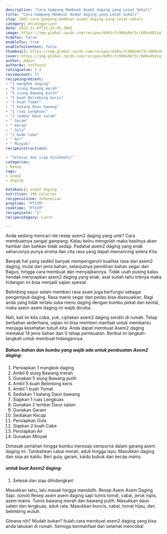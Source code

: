 ```yaml
---
description: "Cara Gampang Membuat Asem2 daging yang Lezat Sekali"
title: "Cara Gampang Membuat Asem2 daging yang Lezat Sekali"
slug: 1081-cara-gampang-membuat-asem2-daging-yang-lezat-sekali
category: Uncategorized
date: 2022-11-07T15:25:05.206Z
image: https://img-global.cpcdn.com/recipes/6d91cfc908a9ef3c/680x482cq70/asem2-daging-foto-resep-utama.jpg
hideToc: false
enableToc: true
enableTocContent: false
thumbnail: https://img-global.cpcdn.com/recipes/6d91cfc908a9ef3c/680x482cq70/asem2-daging-foto-resep-utama.jpg
cover: https://img-global.cpcdn.com/recipes/6d91cfc908a9ef3c/680x482cq70/asem2-daging-foto-resep-utama.jpg
author: Admin
authorAv: notfound
ratingvalue: 3.4
reviewcount: 13
recipeingredient:
- "1 mangkok daging"
- "6 siung Bawang merah"
- "5 siung Bawang putih"
- "5 buah Belimbing keris"
- "1 buah Tomat"
- "1 batang Daun bawang"
- "1 ruas Lengkuas"
- "2 lembar Daun salam"
- " Garam"
- " Kecap"
- " Gula"
- "2 buah Cabe"
- " Air"
- " Minyak"
recipeinstructions:

- "Selesai dan siap dinikmati!"
categories:
- Resep
tags:
- asem2
- daging

katakunci: asem2 daging 
nutrition: 194 calories
recipecuisine: Indonesian
preptime: "PT27M"
cooktime: "PT31M"
recipeyield: "1"
recipecategory: Lunch

---
```





Anda sedang mencari ide resep asem2 daging yang unik? Cara membuatnya sangat gampang. Kalau keliru mengolah maka hasilnya akan hambar dan bahkan tidak sedap. Padahal asem2 daging yang enak seharusnya punya aroma dan cita rasa yang dapat memancing selera Kita.





Banyak hal yang sedikit banyak mempengaruhi kualitas rasa dari asem2 daging, mulai dari jenis bahan, selanjutnya pemilihan bahan segar dan Bagus, hingga cara membuat dan menyajikannya. Tidak usah pusing kalau hendak menyiapkan asem2 daging yang enak,      asal sudah tahu triknya maka hidangan ini bisa menjadi sajian spesial.














Belimbing sayur selain memberi rasa asam juga berfungsi sebagai pengempuk daging. Rasa manis segar dan pedas bisa disesuaikan. Bagi anda yang tidak terlalu suka menu daging dengan bumbu pekat dan kental, maka asem-asem daging ini wajib dicoba.






Nah, kali ini kita coba, yuk, ciptakan asem2 daging sendiri di rumah. Tetap berbahan sederhana, sajian ini bisa memberi manfaat untuk membantu menjaga kesehatan tubuh kita. Anda dapat membuat Asem2 daging memakai 14 jenis bahan dan 0 tahap pembuatan. Berikut ini langkah-langkah untuk membuat hidangannya.

<!--inarticleads1-->

##### Bahan-bahan dan bumbu yang wajib ada untuk pembuatan Asem2 daging:

1. Persiapkan 1 mangkok daging
1. Ambil 6 siung Bawang merah
1. Gunakan 5 siung Bawang putih
1. Ambil 5 buah Belimbing keris
1. Ambil 1 buah Tomat
1. Sediakan 1 batang Daun bawang
1. Siapkan 1 ruas Lengkuas
1. Gunakan 2 lembar Daun salam
1. Gunakan  Garam
1. Sediakan  Kecap
1. Persiapkan  Gula
1. Siapkan 2 buah Cabe
1. Persiapkan  Air
1. Gunakan  Minyak


Dimasak perlahan hingga bumbu meresap sempurna dalam garang asem daging ini. Tambahkan cabai merah, aduk hingga layu. Masukkan daging dan sisa air kaldu. Beri gula, garam, kaldu bubuk dan kecap manis. 

<!--inarticleads2-->

#####  untuk buat Asem2 daging:


1. Selesai dan siap dihidangkan!

Masukkan tahu, lalu masak hingga mendidih. Resep Asem Asem Daging Sapi. (smol) Resep asem asem daging sapi tumis tomat, cabai, jeruk nipis, asem manis. Tumis bawang merah dan bawang putih. Masukkan daun salam dan lengkuas, aduk rata. Masukkan buncis, cabai, tomat hijau, dan belimbing wuluh. 

Gimana nih? Mudah bukan? Itulah cara membuat asem2 daging yang bisa anda lakukan di rumah. Semoga bermanfaat dan selamat mencoba!
